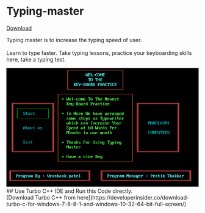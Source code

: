 # Typing-master
[Download](https://github.com/VrushankPatel/Typing-master/raw/master/Typing%20Master.exe)

Typing master is to increase the typing speed of user. <br><br>
Learn to type faster. Take typing lessons, practice your keyboarding skills here, take a typing test.

<img src="https://raw.githubusercontent.com/VrushankPatel/Typing-master/master/1.png">
## Use Turbo C++ IDE and Run this Code directly.<br>
[Download Turbo C++ from here](https://developerinsider.co/download-turbo-c-for-windows-7-8-8-1-and-windows-10-32-64-bit-full-screen/)

